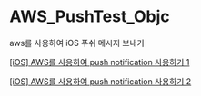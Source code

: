# AWS_PushTest_Objc
aws를 사용하여 iOS 푸쉬 메시지 보내기

[[iOS] AWS를 사용하여 push notification 사용하기 1](https://medium.com/@developer.kuu/ios-aws%EB%A5%BC-%EC%82%AC%EC%9A%A9%ED%95%98%EC%97%AC-push-notification-%EC%82%AC%EC%9A%A9%ED%95%98%EA%B8%B0-c4b7bd727742#.cmwc77rzp)

[[iOS] AWS를 사용하여 push notification 사용하기 2](https://medium.com/@developer.kuu/ios-aws%EB%A5%BC-%EC%82%AC%EC%9A%A9%ED%95%98%EC%97%AC-push-notification-%EC%82%AC%EC%9A%A9%ED%95%98%EA%B8%B0-2-92fd4f854a85#.xmp2urx8l)

